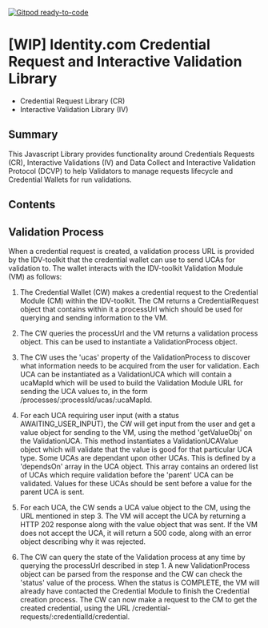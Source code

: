 [![Gitpod ready-to-code](https://img.shields.io/badge/Gitpod-ready--to--code-blue?logo=gitpod)](https://gitpod.io/#https://github.com/identity-com/idv-commons)

# [WIP] Identity.com Credential Request and Interactive Validation Library 

- Credential Request Library (CR)
- Interactive Validation Library (IV)

## Summary

This Javascript Library provides functionality around Credentials Requests (CR), Interactive Validations (IV) and Data Collect and Interactive Validation Protocol (DCVP) to help Validators to manage requests lifecycle and Credential Wallets for run validations.

## Contents

## Validation Process

When a credential request is created, a validation process URL is provided by the IDV-toolkit that the credential wallet can use to send UCAs for validation to. The wallet interacts with the IDV-toolkit Validation Module (VM) as follows:

1. The Credential Wallet (CW) makes a credential request to the Credential Module (CM) within the IDV-toolkit. The CM returns a CredentialRequest object that contains within it a processUrl which should be used for querying and sending information to the VM.

2. The CW queries the processUrl and the VM returns a validation process object. This can be used to instantiate a ValidationProcess object.

3. The CW uses the 'ucas' property of the ValidationProcess to discover what information needs to be acquired from the user for validation. Each UCA can be instantiated as a ValidationUCA which will contain a ucaMapId which will be used to build the Validation Module URL for sending the UCA values to, in the form /processes/:processId/ucas/:ucaMapId.

4. For each UCA requiring user input (with a status AWAITING_USER_INPUT), the CW will get input from the user and get a value object for sending to the VM, using the method 'getValueObj' on the ValidationUCA. This method instantiates a ValidationUCAValue object which will validate that the value is good for that particular UCA type. Some UCAs are dependant upon other UCAs. This is defined by a 'dependsOn' array in the UCA object. This array contains an ordered list of UCAs which require validation before the 'parent' UCA can be validated. Values for these UCAs should be sent before a value for the parent UCA is sent.

5. For each UCA, the CW sends a UCA value object to the CM, using the URL mentioned in step 3. The VM will accept the UCA by returning a HTTP 202 response along with the value object that was sent. If the VM does not accept the UCA, it will return a 500 code, along with an error object describing why it was rejected.

6. The CW can query the state of the Validation process at any time by querying the processUrl described in step 1. A new ValidationProcess object can be parsed from the response and the CW can check the 'status' value of the process. When the status is COMPLETE, the VM will already have contacted the Credential Module to finish the Credential creation process. The CW can now make a request to the CM to get the created credential, using the URL /credential-requests/:credentialId/credential.